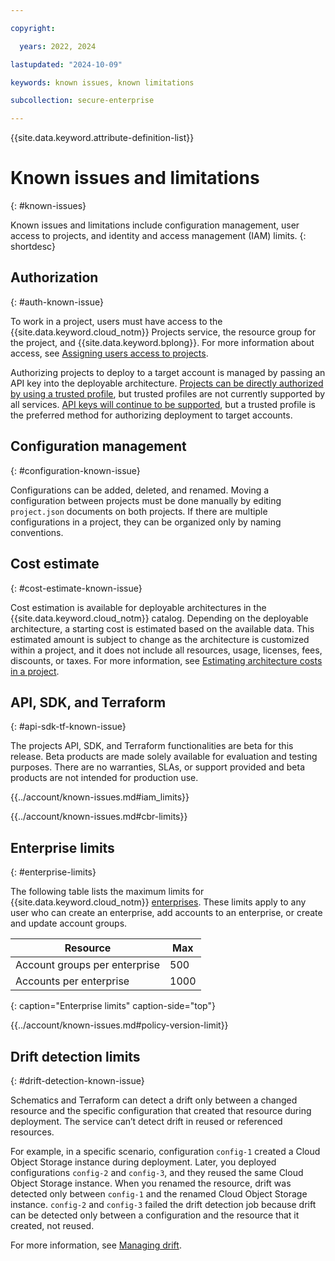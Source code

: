 ```yaml
---

copyright:

  years: 2022, 2024

lastupdated: "2024-10-09"

keywords: known issues, known limitations

subcollection: secure-enterprise

---
```


{{site.data.keyword.attribute-definition-list}}

# Known issues and limitations
{: #known-issues}

Known issues and limitations include configuration management, user access to projects, and identity and access management (IAM) limits.
{: shortdesc}

## Authorization
{: #auth-known-issue}

To work in a project, users must have access to the {{site.data.keyword.cloud_notm}} Projects service, the resource group for the project, and {{site.data.keyword.bplong}}. For more information about access, see [Assigning users access to projects](/docs/secure-enterprise?topic=secure-enterprise-access-project).

Authorizing projects to deploy to a target account is managed by passing an API key into the deployable architecture. [Projects can be directly authorized by using a trusted profile](/docs/secure-enterprise?topic=secure-enterprise-tp-project), but trusted profiles are not currently supported by all services. [API keys will continue to be supported](/docs/secure-enterprise?topic=secure-enterprise-authorize-project), but a trusted profile is the preferred method for authorizing deployment to target accounts.

## Configuration management
{: #configuration-known-issue}

Configurations can be added, deleted, and renamed. Moving a configuration between projects must be done manually by editing `project.json` documents on both projects. If there are multiple configurations in a project, they can be organized only by naming conventions.

## Cost estimate
{: #cost-estimate-known-issue}

Cost estimation is available for deployable architectures in the {{site.data.keyword.cloud_notm}} catalog. Depending on the deployable architecture, a starting cost is estimated based on the available data. This estimated amount is subject to change as the architecture is customized within a project, and it does not include all resources, usage, licenses, fees, discounts, or taxes. For more information, see [Estimating architecture costs in a project](/docs/secure-enterprise?topic=secure-enterprise-cost-estimate-project).

## API, SDK, and Terraform
{: #api-sdk-tf-known-issue}

The projects API, SDK, and Terraform functionalities are beta for this release. Beta products are made solely available for evaluation and testing purposes. There are no warranties, SLAs, or support provided and beta products are not intended for production use.


{{../account/known-issues.md#iam_limits}}

{{../account/known-issues.md#cbr-limits}}

## Enterprise limits
{: #enterprise-limits}

The following table lists the maximum limits for {{site.data.keyword.cloud_notm}} [enterprises](/docs/secure-enterprise?topic=secure-enterprise-what-is-enterprise). These limits apply to any user who can create an enterprise, add accounts to an enterprise, or create and update account groups.

| Resource                               | Max  |
|----------------------------------------|------|
| Account groups per enterprise          | 500  |
| Accounts per enterprise                | 1000 |
{: caption="Enterprise limits" caption-side="top"}

{{../account/known-issues.md#policy-version-limit}}

## Drift detection limits
{: #drift-detection-known-issue}

Schematics and Terraform can detect a drift only between a changed resource and the specific configuration that created that resource during deployment. The service can’t detect drift in reused or referenced resources.

For example, in a specific scenario, configuration `config-1` created a Cloud Object Storage instance during deployment. Later, you deployed configurations `config-2` and `config-3`, and they reused the same Cloud Object Storage instance. When you renamed the resource, drift was detected only between `config-1` and the renamed Cloud Object Storage instance. `config-2` and `config-3` failed the drift detection job because drift can be detected only between a configuration and the resource that it created, not reused.

For more information, see [Managing drift](/docs/secure-enterprise?topic=secure-enterprise-manage-drift).
